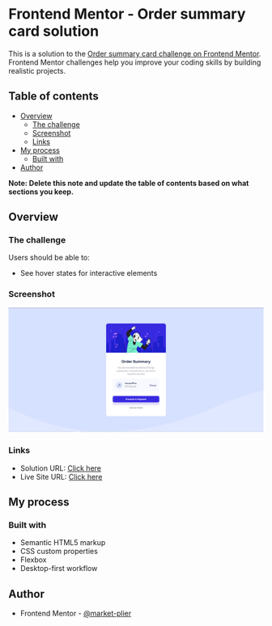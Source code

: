 # Frontend Mentor - Order summary card solution

This is a solution to the [Order summary card challenge on Frontend Mentor](https://www.frontendmentor.io/challenges/order-summary-component-QlPmajDUj). Frontend Mentor challenges help you improve your coding skills by building realistic projects.

## Table of contents

- [Overview](#overview)
    - [The challenge](#the-challenge)
    - [Screenshot](#screenshot)
    - [Links](#links)
- [My process](#my-process)
    - [Built with](#built-with)
- [Author](#author)

**Note: Delete this note and update the table of contents based on what sections you keep.**

## Overview

### The challenge

Users should be able to:

- See hover states for interactive elements

### Screenshot

![](screenshot.jpg)
### Links

- Solution URL: [Click here](https://github.com/market-plier/github-pages-test)
- Live Site URL: [Click here](https://market-plier.github.io/github-pages-test/)

## My process

### Built with

- Semantic HTML5 markup
- CSS custom properties
- Flexbox
- Desktop-first workflow

## Author

- Frontend Mentor - [@market-plier](https://www.frontendmentor.io/profile/market-plier)
